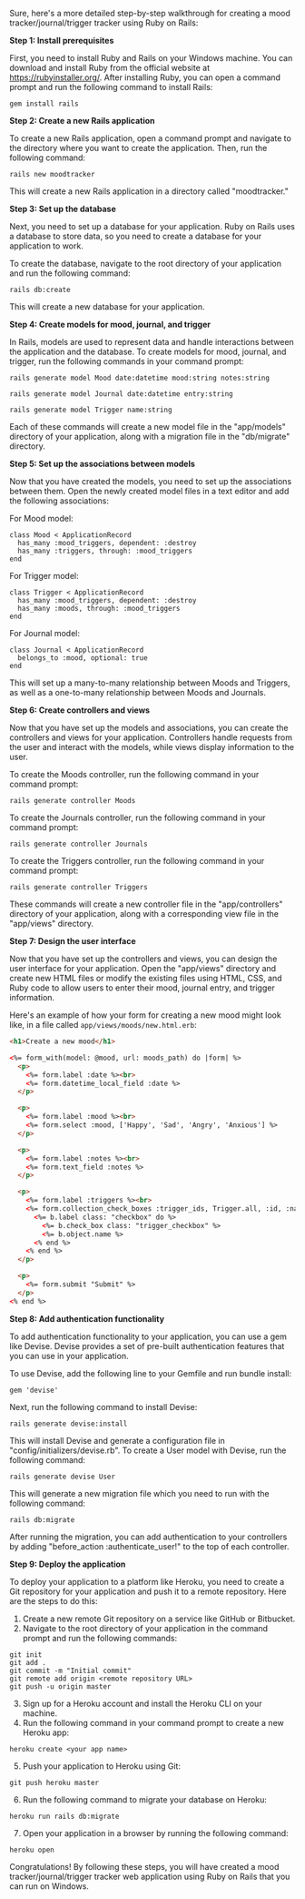 Sure, here's a more detailed step-by-step walkthrough for creating a mood tracker/journal/trigger tracker using Ruby on Rails:

**Step 1: Install prerequisites**

First, you need to install Ruby and Rails on your Windows machine. You can download and install Ruby from the official website at https://rubyinstaller.org/. After installing Ruby, you can open a command prompt and run the following command to install Rails:

```
gem install rails
```

**Step 2: Create a new Rails application**

To create a new Rails application, open a command prompt and navigate to the directory where you want to create the application. Then, run the following command:

```
rails new moodtracker
```

This will create a new Rails application in a directory called "moodtracker."

**Step 3: Set up the database**

Next, you need to set up a database for your application. Ruby on Rails uses a database to store data, so you need to create a database for your application to work.

To create the database, navigate to the root directory of your application and run the following command:

```
rails db:create
```

This will create a new database for your application.

**Step 4: Create models for mood, journal, and trigger**

In Rails, models are used to represent data and handle interactions between the application and the database. To create models for mood, journal, and trigger, run the following commands in your command prompt:

```
rails generate model Mood date:datetime mood:string notes:string
```

```
rails generate model Journal date:datetime entry:string
```

```
rails generate model Trigger name:string
```

Each of these commands will create a new model file in the "app/models" directory of your application, along with a migration file in the "db/migrate" directory.

**Step 5: Set up the associations between models**

Now that you have created the models, you need to set up the associations between them. Open the newly created model files in a text editor and add the following associations:

For Mood model:
```
class Mood < ApplicationRecord
  has_many :mood_triggers, dependent: :destroy
  has_many :triggers, through: :mood_triggers
end
```

For Trigger model:
```
class Trigger < ApplicationRecord
  has_many :mood_triggers, dependent: :destroy
  has_many :moods, through: :mood_triggers
end
```

For Journal model:
```
class Journal < ApplicationRecord
  belongs_to :mood, optional: true
end
```

This will set up a many-to-many relationship between Moods and Triggers, as well as a one-to-many relationship between Moods and Journals.

**Step 6: Create controllers and views**

Now that you have set up the models and associations, you can create the controllers and views for your application. Controllers handle requests from the user and interact with the models, while views display information to the user.

To create the Moods controller, run the following command in your command prompt:
```
rails generate controller Moods
```

To create the Journals controller, run the following command in your command prompt:
```
rails generate controller Journals
```

To create the Triggers controller, run the following command in your command prompt:
```
rails generate controller Triggers
```

These commands will create a new controller file in the "app/controllers" directory of your application, along with a corresponding view file in the "app/views" directory.

**Step 7: Design the user interface**

Now that you have set up the controllers and views, you can design the user interface for your application. Open the "app/views" directory and create new HTML files or modify the existing files using HTML, CSS, and Ruby code to allow users to enter their mood, journal entry, and trigger information.

Here's an example of how your form for creating a new mood might look like, in a file called `app/views/moods/new.html.erb`:

```html
<h1>Create a new mood</h1>

<%= form_with(model: @mood, url: moods_path) do |form| %>
  <p>
    <%= form.label :date %><br>
    <%= form.datetime_local_field :date %>
  </p>

  <p>
    <%= form.label :mood %><br>
    <%= form.select :mood, ['Happy', 'Sad', 'Angry', 'Anxious'] %>
  </p>

  <p>
    <%= form.label :notes %><br>
    <%= form.text_field :notes %>
  </p>

  <p>
    <%= form.label :triggers %><br>
    <%= form.collection_check_boxes :trigger_ids, Trigger.all, :id, :name do |b| %>
      <%= b.label class: "checkbox" do %>
        <%= b.check_box class: "trigger_checkbox" %>
        <%= b.object.name %>
      <% end %>
    <% end %>
  </p>

  <p>
    <%= form.submit "Submit" %>
  </p>
<% end %>
```

**Step 8: Add authentication functionality**

To add authentication functionality to your application, you can use a gem like Devise. Devise provides a set of pre-built authentication features that you can use in your application.

To use Devise, add the following line to your Gemfile and run bundle install:

```
gem 'devise'
```

Next, run the following command to install Devise:

```
rails generate devise:install
```

This will install Devise and generate a configuration file in "config/initializers/devise.rb". To create a User model with Devise, run the following command:

```
rails generate devise User
```

This will generate a new migration file which you need to run with the following command:

```
rails db:migrate
```

After running the migration, you can add authentication to your controllers by adding "before_action :authenticate_user!" to the top of each controller.

**Step 9: Deploy the application**

To deploy your application to a platform like Heroku, you need to create a Git repository for your application and push it to a remote repository. Here are the steps to do this:

1. Create a new remote Git repository on a service like GitHub or Bitbucket.
2. Navigate to the root directory of your application in the command prompt and run the following commands:
```
git init
git add .
git commit -m "Initial commit"
git remote add origin <remote repository URL>
git push -u origin master
```
3. Sign up for a Heroku account and install the Heroku CLI on your machine.
4. Run the following command in your command prompt to create a new Heroku app:
```
heroku create <your app name>
```
5. Push your application to Heroku using Git:
```
git push heroku master
```
6. Run the following command to migrate your database on Heroku:
```
heroku run rails db:migrate
```
7. Open your application in a browser by running the following command:
```
heroku open
```

Congratulations! By following these steps, you will have created a mood tracker/journal/trigger tracker web application using Ruby on Rails that you can run on Windows.